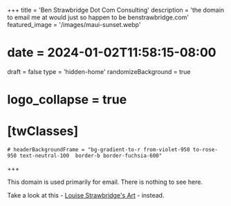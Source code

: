 +++
title = 'Ben Strawbridge Dot Com Consulting'
description = 'the domain to email me at would just so happen to be benstrawbridge.com'
featured_image = '/images/maui-sunset.webp'
# date = 2024-01-02T11:58:15-08:00
draft = false 
type = 'hidden-home'
randomizeBackground = true
# logo_collapse = true
# [twClasses]
    # headerBackgroundFrame = "bg-gradient-to-r from-violet-950 to-rose-950 text-neutral-100  border-b border-fuchsia-600"
+++

This domain is used primarily for email. There is nothing to see here.

Take a look at this - [Louise Strawbridge's Art](https://www.louisestrawbridge.com) - instead.
